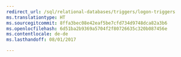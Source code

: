 ```yaml
--- 
redirect_url: /sql/relational-databases/triggers/logon-triggers
ms.translationtype: HT
ms.sourcegitcommit: 8ffa3bec08e42eaf5be7cfd734d9748dca82a3b6
ms.openlocfilehash: 6d51ba2b9369a5704f2f80726635c320b087456e
ms.contentlocale: de-de
ms.lasthandoff: 08/01/2017

--- 
```


